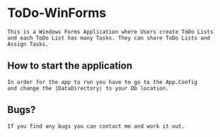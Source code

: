 # ToDo-WinForms

```
This is a Windows Forms Application where Users create ToDo Lists
and each ToDo List has many Tasks. They can share ToDo Lists and Assign Tasks.
```

## How to start the application
```
In order for the app to run you have to go to the App.Config
and change the |DataDirectory| to your Db location.
```

## Bugs?

```
If you find any bugs you can contact me and work it out.
```
